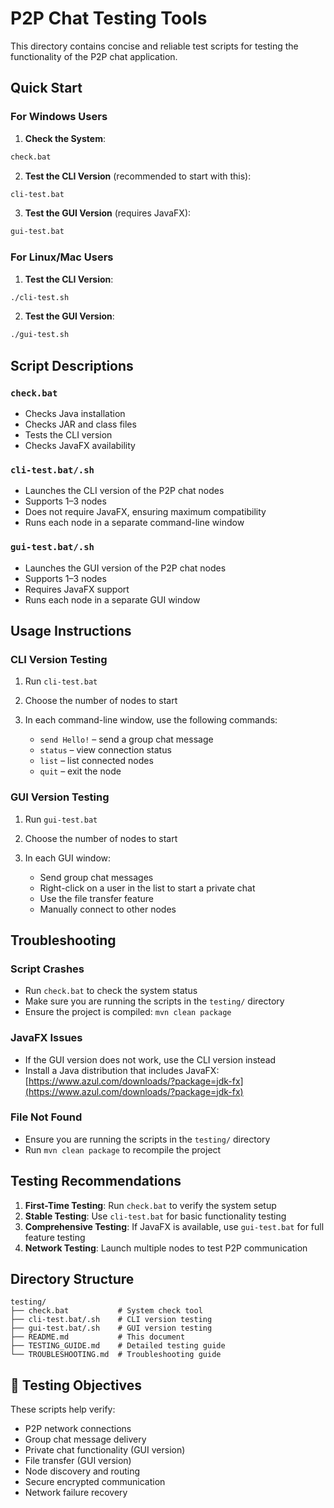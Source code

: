# P2P Chat Testing Tools

This directory contains concise and reliable test scripts for testing the functionality of the P2P chat application.

##  Quick Start

### For Windows Users

1. **Check the System**:

```cmd
check.bat
```

2. **Test the CLI Version** (recommended to start with this):

```cmd
cli-test.bat
```

3. **Test the GUI Version** (requires JavaFX):

```cmd
gui-test.bat
```

### For Linux/Mac Users

1. **Test the CLI Version**:

```bash
./cli-test.sh
```

2. **Test the GUI Version**:

```bash
./gui-test.sh
```

##  Script Descriptions

### `check.bat`

* Checks Java installation
* Checks JAR and class files
* Tests the CLI version
* Checks JavaFX availability

### `cli-test.bat/.sh`

* Launches the CLI version of the P2P chat nodes
* Supports 1–3 nodes
* Does not require JavaFX, ensuring maximum compatibility
* Runs each node in a separate command-line window

### `gui-test.bat/.sh`

* Launches the GUI version of the P2P chat nodes
* Supports 1–3 nodes
* Requires JavaFX support
* Runs each node in a separate GUI window

##  Usage Instructions

### CLI Version Testing

1. Run `cli-test.bat`
2. Choose the number of nodes to start
3. In each command-line window, use the following commands:

   * `send Hello!` – send a group chat message
   * `status` – view connection status
   * `list` – list connected nodes
   * `quit` – exit the node

### GUI Version Testing

1. Run `gui-test.bat`
2. Choose the number of nodes to start
3. In each GUI window:

   * Send group chat messages
   * Right-click on a user in the list to start a private chat
   * Use the file transfer feature
   * Manually connect to other nodes

##  Troubleshooting

### Script Crashes

* Run `check.bat` to check the system status
* Make sure you are running the scripts in the `testing/` directory
* Ensure the project is compiled: `mvn clean package`

### JavaFX Issues

* If the GUI version does not work, use the CLI version instead
* Install a Java distribution that includes JavaFX: [https://www.azul.com/downloads/?package=jdk-fx](https://www.azul.com/downloads/?package=jdk-fx)

### File Not Found

* Ensure you are running the scripts in the `testing/` directory
* Run `mvn clean package` to recompile the project

##  Testing Recommendations

1. **First-Time Testing**: Run `check.bat` to verify the system setup
2. **Stable Testing**: Use `cli-test.bat` for basic functionality testing
3. **Comprehensive Testing**: If JavaFX is available, use `gui-test.bat` for full feature testing
4. **Network Testing**: Launch multiple nodes to test P2P communication

##  Directory Structure

```
testing/
├── check.bat           # System check tool
├── cli-test.bat/.sh    # CLI version testing
├── gui-test.bat/.sh    # GUI version testing
├── README.md           # This document
├── TESTING_GUIDE.md    # Detailed testing guide
└── TROUBLESHOOTING.md  # Troubleshooting guide
```

## 🎯 Testing Objectives

These scripts help verify:

* P2P network connections
* Group chat message delivery
* Private chat functionality (GUI version)
* File transfer (GUI version)
* Node discovery and routing
* Secure encrypted communication
* Network failure recovery

